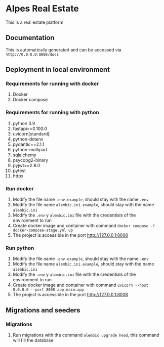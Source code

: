 # Alpes Real Estate

This is a real estate platform

## Documentation
This is automatically generated and can be accessed via `http://0.0.0.0:8008/docs`

## Deployment in local environment
### Requirements for running with docker
1. Docker
2. Docker compose

### Requirements for running with python
1. python 3.9
2. fastapi==0.100.0
3. uvicorn[standard]
4. python-dotenv 
5. pydantic==2.1.1 
6. python-multipart 
7. sqlalchemy 
8. psycopg2-binary 
9. pyjwt==2.8.0 
10. pytest 
11. httpx

### Run docker
1. Modify the file name `.env.example`, should stay with the name `.env`
2. Modify the file name `alembic.ini.example`, should stay with the name `alembic.ini`
3. Modify the `.env` y `alembic.ini` file with the credentials of the environment to run
4. Create docker image and container with command `docker compose -f docker-compose-stage.yml up`
5. The project is accessible in the port http://127.0.0.1:8008

### Run python
1. Modify the file name `.env.example`, should stay with the name `.env`
2. Modify the file name `alembic.ini.example`, should stay with the name `alembic.ini`
3. Modify the `.env` y `alembic.ini` file with the credentials of the environment to run
4. Create docker image and container with command `uvicorn --host 0.0.0.0 --port 8008 app.main:app`
5. The project is accessible in the port http://127.0.0.1:8008


## Migrations and seeders
### Migrations
1. Run migrations with the command `alembic upgrade head`, this command will fill the database